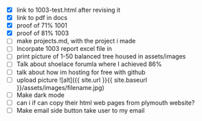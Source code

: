 - [X] link to 1003-test.html after revising it
- [X] link to pdf in docs
- [X] proof of 71% 1001
- [X] proof of 81% 1003
- [ ] make projects.md, with the project i made 
- [ ] Incorpate 1003 report excel file in
- [ ] print picture of 1-50 balanced tree housed in assets/images
- [ ] Talk about shoelace forumla where I achieved 86%
- [ ] talk about how im hosting for free with github
- [ ] upload picture ![alt]({{ site.url }}{{ site.baseurl }}/assets/images/filename.jpg)
- [ ] Make dark mode
- [ ] can i if can copy their html web pages from plymouth website?
- [ ] Make email side button take user to my email
